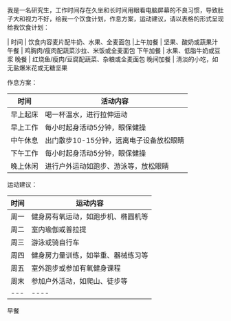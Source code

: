 我是一名研究生，工作时间存在久坐和长时间用眼看电脑屏幕的不良习惯，导致肚子大和视力不好，给我一个饮食计划，作息方案，运动建议，请以表格的形式呈现给我饮食计划：

| 时间  | 饮食内容麦片配牛奶、水果、全麦面包
|上午加餐   | 坚果、酸奶或蔬果汁
午餐        | 鸡胸肉/瘦肉配蔬菜沙拉、米饭或全麦面包
下午加餐   | 水果、低脂牛奶或豆浆
晚餐        | 红烧鱼/瘦肉/豆腐配蔬菜、杂粮或全麦面包
晚间加餐   | 清淡的小吃，如无盐爆米花或无糖坚果

作息方案：

| 时间   | 活动内容                   |
| ---- | ---------------------- |
| 早上起床 | 喝一杯温水，进行拉伸运动           |
| 早上工作 | 每小时起身活动5分钟，眼保健操        |
| 中午休息 | 出门散步10-15分钟，远离电子设备放松眼睛 |
| 下午工作 | 每小时起身活动5分钟，眼保健操        |
| 晚上休闲 | 进行户外运动如跑步、游泳等，放松眼睛     |

运动建议：

时间       | 运动内容
------------|----------
周一        | 健身房有氧运动，如跑步机、椭圆机等
周二        | 室内瑜伽或普拉提
周三        | 游泳或骑自行车
周四        | 健身房力量训练，如举重、器械练习等
周五        | 室外跑步或参加有氧健身课程
周末        | 参加户外活动，如爬山、徒步等
| --- | ---- |
早餐